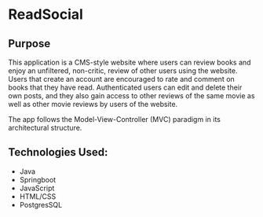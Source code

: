 # ReadSocial

## Purpose

This application is a CMS-style website where users can review books and enjoy an unfiltered, non-critic, review of other users using the website. 
Users that create an account are encouraged to rate and comment on books that they have read. Authenticated users can edit and delete their own posts, and they also gain access to other reviews of the same movie as well as other movie reviews by users of the website.

The app follows the Model-View-Controller (MVC) paradigm in its architectural structure.


## Technologies Used:
 * Java
 * Springboot 
 * JavaScript
 * HTML/CSS
 * PostgresSQL
